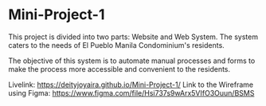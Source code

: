 # Mini-Project-1

This project is divided into two parts: Website and Web System. The system caters to the needs of El Pueblo Manila Condominium's residents. 

The objective of this system is to automate manual processes and forms to make the process more accessible and convenient to the residents. 

Livelink: https://deityjoyaira.github.io/Mini-Project-1/
Link to the Wireframe using Figma: https://www.figma.com/file/Hsi737s9wArx5VIfO3Ouun/BSMS 
